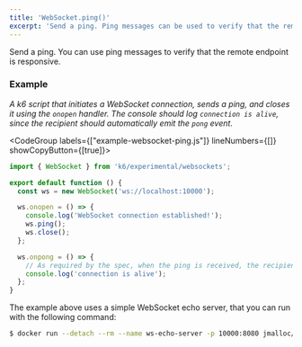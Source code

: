 ```yaml
---
title: 'WebSocket.ping()'
excerpt: 'Send a ping. Ping messages can be used to verify that the remote endpoint is responsive.'
---
```


Send a ping. You can use ping messages to verify that the remote endpoint is responsive.

### Example

_A k6 script that initiates a WebSocket connection, sends a ping, and closes it using the `onopen` handler. The console should log `connection is alive`, since the recipient should automatically emit the `pong` event._

<CodeGroup labels={["example-websocket-ping.js"]} lineNumbers={[]} showCopyButton={[true]}>

```javascript
import { WebSocket } from 'k6/experimental/websockets';

export default function () {
  const ws = new WebSocket('ws://localhost:10000');

  ws.onopen = () => {
    console.log('WebSocket connection established!');
    ws.ping();
    ws.close();
  };

  ws.onpong = () => {
    // As required by the spec, when the ping is received, the recipient must send back a pong.
    console.log('connection is alive');
  };
}
```

</CodeGroup>

The example above uses a simple WebSocket echo server, that you can run with the following command:

<CodeGroup>

```bash
$ docker run --detach --rm --name ws-echo-server -p 10000:8080 jmalloc/echo-server
```
</CodeGroup>
